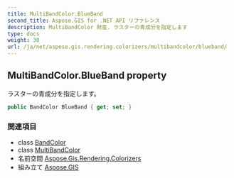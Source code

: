 ```yaml
---
title: MultiBandColor.BlueBand
second_title: Aspose.GIS for .NET API リファレンス
description: MultiBandColor 財産. ラスターの青成分を指定します
type: docs
weight: 30
url: /ja/net/aspose.gis.rendering.colorizers/multibandcolor/blueband/
---
```

## MultiBandColor.BlueBand property

ラスターの青成分を指定します。

```csharp
public BandColor BlueBand { get; set; }
```

### 関連項目

* class [BandColor](../../bandcolor/)
* class [MultiBandColor](../)
* 名前空間 [Aspose.Gis.Rendering.Colorizers](../../multibandcolor/)
* 組み立て [Aspose.GIS](../../../)


